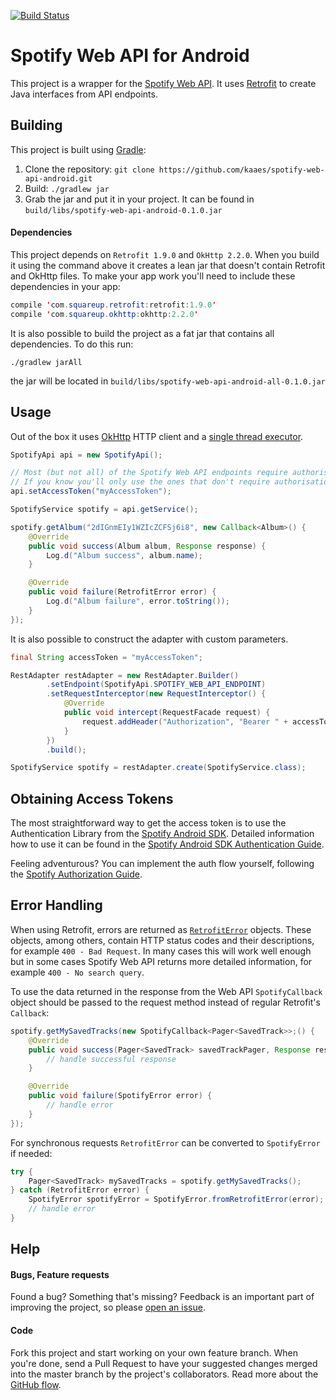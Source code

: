 [![Build Status](https://travis-ci.org/kaaes/spotify-web-api-android.svg?branch=master)](https://travis-ci.org/kaaes/spotify-web-api-android)

# Spotify Web API for Android

This project is a wrapper for the [Spotify Web API](https://developer.spotify.com/web-api/).
It uses [Retrofit](http://square.github.io/retrofit/) to create Java interfaces from API endpoints.

## Building
This project is built using [Gradle](https://gradle.org/):

1. Clone the repository: `git clone https://github.com/kaaes/spotify-web-api-android.git`
2. Build: `./gradlew jar`
3. Grab the jar and put it in your project. It can be found in `build/libs/spotify-web-api-android-0.1.0.jar`

#### Dependencies

This project depends on `Retrofit 1.9.0` and `OkHttp 2.2.0`. When you build it using
the command above it creates a lean jar that doesn't contain Retrofit and OkHttp files.
To make your app work you'll need to include these dependencies in your app:

```java
compile 'com.squareup.retrofit:retrofit:1.9.0'
compile 'com.squareup.okhttp:okhttp:2.2.0'
```

It is also possible to build the project as a fat jar that contains all dependencies. To do this run:

`./gradlew jarAll`

the jar will be located in `build/libs/spotify-web-api-android-all-0.1.0.jar`


## Usage

Out of the box it uses [OkHttp](http://square.github.io/okhttp/) HTTP client and a [single thread executor](https://docs.oracle.com/javase/7/docs/api/java/util/concurrent/Executors.html#newSingleThreadExecutor()).

```java
SpotifyApi api = new SpotifyApi();

// Most (but not all) of the Spotify Web API endpoints require authorisation.
// If you know you'll only use the ones that don't require authorisation you can skip this step
api.setAccessToken("myAccessToken");

SpotifyService spotify = api.getService();

spotify.getAlbum("2dIGnmEIy1WZIcZCFSj6i8", new Callback<Album>() {
    @Override
    public void success(Album album, Response response) {
        Log.d("Album success", album.name);
    }

    @Override
    public void failure(RetrofitError error) {
        Log.d("Album failure", error.toString());
    }
});
```

It is also possible to construct the adapter with custom parameters.

```java
final String accessToken = "myAccessToken";

RestAdapter restAdapter = new RestAdapter.Builder()
        .setEndpoint(SpotifyApi.SPOTIFY_WEB_API_ENDPOINT)
        .setRequestInterceptor(new RequestInterceptor() {
            @Override
            public void intercept(RequestFacade request) {
                request.addHeader("Authorization", "Bearer " + accessToken);
            }
        })
        .build();

SpotifyService spotify = restAdapter.create(SpotifyService.class);
```

## Obtaining Access Tokens

The most straightforward way to get the access token is to use the Authentication Library from the [Spotify Android SDK](https://github.com/spotify/android-sdk).
Detailed information how to use it can be found in the [Spotify Android SDK Authentication Guide](https://developer.spotify.com/technologies/spotify-android-sdk/android-sdk-authentication-guide/).

Feeling adventurous? You can implement the auth flow yourself, following the [Spotify Authorization Guide](https://developer.spotify.com/web-api/authorization-guide/).


## Error Handling

When using Retrofit, errors are returned as [`RetrofitError`](http://square.github.io/retrofit/javadoc/retrofit/RetrofitError.html)
objects. These objects, among others, contain HTTP status codes and their descriptions,
for example `400 - Bad Request`.
In many cases this will work well enough but in some cases Spotify Web API returns more detailed information,
for example `400 - No search query`.

To use the data returned in the response from the Web API `SpotifyCallback` object should be passed to the
request method instead of regular Retrofit's `Callback`:
```java
spotify.getMySavedTracks(new SpotifyCallback<Pager<SavedTrack>>;() {
    @Override
    public void success(Pager<SavedTrack> savedTrackPager, Response response) {
        // handle successful response
    }

    @Override
    public void failure(SpotifyError error) {
        // handle error
    }
});
```
For synchronous requests `RetrofitError` can be converted to `SpotifyError` if needed:
```java
try {
    Pager<SavedTrack> mySavedTracks = spotify.getMySavedTracks();
} catch (RetrofitError error) {
    SpotifyError spotifyError = SpotifyError.fromRetrofitError(error);
    // handle error
}
```

## Help

#### Bugs, Feature requests
Found a bug? Something that's missing? Feedback is an important part of improving the project, so please [open an issue](https://github.com/kaaes/spotify-web-api-android/issues).

#### Code
Fork this project and start working on your own feature branch. When you're done, send a Pull Request to have your suggested changes merged into the master branch by the project's collaborators. Read more about the [GitHub flow](https://guides.github.com/introduction/flow/).
